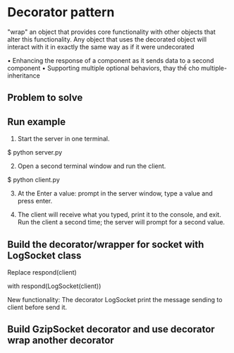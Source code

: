 # Decorator pattern

"wrap" an object that provides core functionality
with other objects that alter this functionality. Any object that uses the decorated
object will interact with it in exactly the same way as if it were undecorated


• Enhancing the response of a component as it sends data to a second component
• Supporting multiple optional behaviors, thay thế cho multiple-inheritance

## Problem to solve

## Run example

1. Start the server in one terminal.

$ python server.py

2. Open a second terminal window and run the client.

$ python client.py

3. At the Enter a value: prompt in the server window, type a value and press enter.

4. The client will receive what you typed, print it to the console, and exit. Run
the client a second time; the server will prompt for a second value.

## Build the decorator/wrapper for socket with LogSocket class
Replace  respond(client)

with respond(LogSocket(client))

New functionality: The decorator LogSocket print the message sending to client before send it.

## Build GzipSocket decorator and use decorator wrap another decorator
